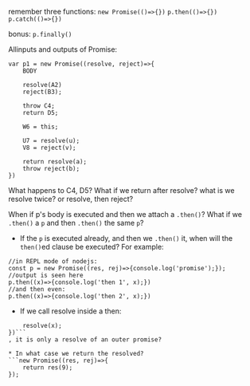 remember three functions:
`new Promise(()=>{})`
`p.then(()=>{})`
`p.catch(()=>{})`

bonus:
`p.finally()`

Allinputs and outputs of Promise:

```
var p1 = new Promise((resolve, reject)=>{
    BODY

    resolve(A2)
    reject(B3);

    throw C4;
    return D5;

    W6 = this;

    U7 = resolve(u);
    V8 = reject(v);

    return resolve(a);
    throw reject(b);
})
```

What happens to C4, D5?
What if we return after resolve?
what is we resolve twice?
or resolve, then reject?

When if p's body is executed and then we attach a `.then()`?
What if we `.then()` a `p` and then `.then()` the same `p`?

* If the `p` is executed already, and then we `.then()` it, when will the `then()`ed clause be executed? For example:
```
//in REPL mode of nodejs:
const p = new Promise((res, rej)=>{console.log('promise');});
//output is seen here
p.then((x)=>{console.log('then 1', x);})
//and then even:
p.then((x)=>{console.log('then 2', x);})
```

* If we call resolve inside a then:
```.then((x)=>{
    resolve(x);
})```
, it is only a resolve of an outer promise?

* In what case we return the resolved?
```new Promise((res, rej)=>{
    return res(9);
});
```
